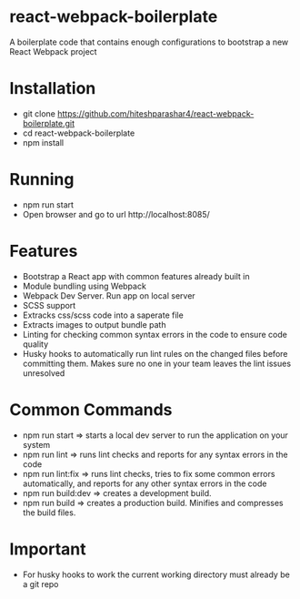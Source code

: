 # react-webpack-boilerplate
A boilerplate code that contains enough configurations to bootstrap a new React Webpack project

# Installation
- git clone https://github.com/hiteshparashar4/react-webpack-boilerplate.git
- cd react-webpack-boilerplate
- npm install

# Running
- npm run start
- Open browser and go to url http://localhost:8085/


# Features
- Bootstrap a React app with common features already built in
- Module bundling using Webpack
- Webpack Dev Server. Run app on local server
- SCSS support
- Extracks css/scss code into a saperate file
- Extracts images to output bundle path
- Linting for checking common syntax errors in the code to ensure code quality
- Husky hooks to automatically run lint rules on the changed files before committing them. Makes sure no one in your team leaves the lint issues unresolved

# Common Commands
- npm run start => starts a local dev server to run the application on your system
- npm run lint => runs lint checks and reports for any syntax errors in the code
- npm run lint:fix => runs lint checks, tries to fix some common errors automatically, and reports for any other syntax errors in the code
- npm run build:dev => creates a development build.
- npm run build => creates a production build. Minifies and compresses the build files.

# Important
- For husky hooks to work the current working directory must already be a git repo
